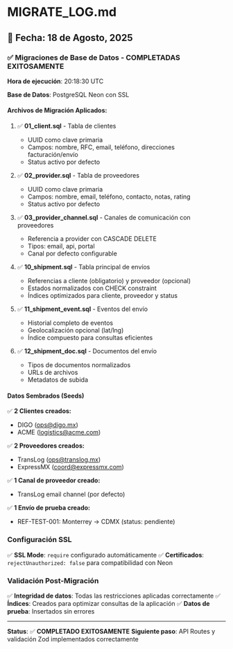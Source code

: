 # MIGRATE_LOG.md

## 📅 **Fecha**: 18 de Agosto, 2025

### ✅ **Migraciones de Base de Datos - COMPLETADAS EXITOSAMENTE**

**Hora de ejecución**: 20:18:30 UTC

**Base de Datos**: PostgreSQL Neon con SSL

#### **Archivos de Migración Aplicados:**

1. ✅ **01_client.sql** - Tabla de clientes
   - UUID como clave primaria
   - Campos: nombre, RFC, email, teléfono, direcciones facturación/envío
   - Status activo por defecto

2. ✅ **02_provider.sql** - Tabla de proveedores
   - UUID como clave primaria  
   - Campos: nombre, email, teléfono, contacto, notas, rating
   - Status activo por defecto

3. ✅ **03_provider_channel.sql** - Canales de comunicación con proveedores
   - Referencia a provider con CASCADE DELETE
   - Tipos: email, api, portal
   - Canal por defecto configurable

4. ✅ **10_shipment.sql** - Tabla principal de envíos
   - Referencias a cliente (obligatorio) y proveedor (opcional)
   - Estados normalizados con CHECK constraint
   - Índices optimizados para cliente, proveedor y status

5. ✅ **11_shipment_event.sql** - Eventos del envío
   - Historial completo de eventos
   - Geolocalización opcional (lat/lng)
   - Índice compuesto para consultas eficientes

6. ✅ **12_shipment_doc.sql** - Documentos del envío
   - Tipos de documentos normalizados
   - URLs de archivos
   - Metadatos de subida

#### **Datos Sembrados (Seeds)**

✅ **2 Clientes creados:**
- DIGO (ops@digo.mx)
- ACME (logistics@acme.com)

✅ **2 Proveedores creados:**
- TransLog (ops@translog.mx)
- ExpressMX (coord@expressmx.com)

✅ **1 Canal de proveedor creado:**
- TransLog email channel (por defecto)

✅ **1 Envío de prueba creado:**
- REF-TEST-001: Monterrey → CDMX (status: pendiente)

### **Configuración SSL**

✅ **SSL Mode**: `require` configurado automáticamente
✅ **Certificados**: `rejectUnauthorized: false` para compatibilidad con Neon

### **Validación Post-Migración**

✅ **Integridad de datos**: Todas las restricciones aplicadas correctamente
✅ **Índices**: Creados para optimizar consultas de la aplicación
✅ **Datos de prueba**: Insertados sin errores

---

**Status**: ✅ **COMPLETADO EXITOSAMENTE**
**Siguiente paso**: API Routes y validación Zod implementados correctamente